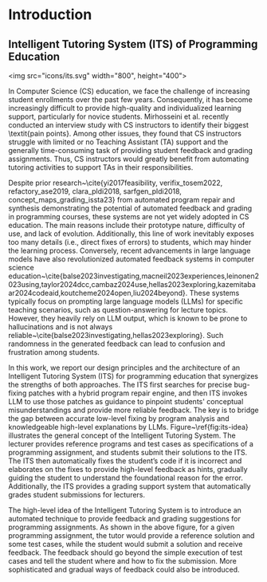 # Introduction 

## Intelligent Tutoring System (ITS) of Programming Education

<img src="icons/its.svg" width="800", height="400">

In Computer Science (CS) education, we face the challenge of increasing student enrollments over the past few years. Consequently, it has become increasingly difficult to provide high-quality and individualized learning support, particularly for novice students. Mirhosseini et al. recently conducted an interview study with CS instructors to identify their biggest \textit{pain points}. Among other issues, they found that CS instructors struggle with limited or no Teaching Assistant (TA) support and the generally time-consuming task of providing student feedback and grading assignments. Thus, CS instructors would greatly benefit from automating tutoring activities to support TAs in their responsibilities.

Despite prior research~\cite{yi2017feasibility, verifix_tosem2022, refactory_ase2019, clara_pldi2018, sarfgen_pldi2018, concept_maps_grading_issta23} from automated program repair and synthesis demonstrating the potential of automated feedback and grading in programming courses, these systems are not yet widely adopted in CS education. The main reasons include their prototype nature, difficulty of use, and lack of evolution. Additionally, this line of work inevitably exposes too many details (i.e., direct fixes of errors) to students, which may hinder the learning process. Conversely, recent advancements in large language models have also revolutionized automated feedback systems in computer science education~\cite{balse2023investigating,macneil2023experiences,leinonen2023using,taylor2024dcc,cambaz2024use,hellas2023exploring,kazemitabaar2024codeaid,koutcheme2024open,liu2024beyond}. These systems typically focus on prompting large language models (LLMs) for specific teaching scenarios, such as question-answering for lecture topics. However, they heavily rely on LLM output, which is known to be prone to hallucinations and is not always reliable~\cite{balse2023investigating,hellas2023exploring}. Such randomness in the generated feedback can lead to confusion and frustration among students.

In this work, we report our design principles and the architecture of an Intelligent Tutoring System (ITS) for programming education that synergizes the strengths of both approaches. The ITS first searches for precise bug-fixing patches with a hybrid program repair engine, and then ITS invokes LLM to use those patches as guidance to pinpoint students' conceptual misunderstandings and provide more reliable feedback. The key is to bridge the gap between accurate low-level fixing by program analysis and knowledgeable high-level explanations by LLMs. Figure~\ref{fig:its-idea} illustrates the general concept of the Intelligent Tutoring System. The lecturer provides reference programs and test cases as specifications of a programming assignment, and students submit their solutions to the ITS. The ITS then automatically fixes the student’s code if it is incorrect and elaborates on the fixes to provide high-level feedback as hints, gradually guiding the student to understand the foundational reason for the error. Additionally, the ITS provides a grading support system that automatically grades student submissions for lecturers.





The high-level idea of the Intelligent Tutoring System is to introduce an automated technique to provide feedback and grading suggestions for programming assignments. As shown in the above figure, for a given programming assignment, the tutor would provide a reference solution and some test cases, while the student would submit a solution and receive feedback. The feedback should go beyond the simple execution of test cases and tell the student where and how to fix the submission. More sophisticated and gradual ways of feedback could also be introduced.